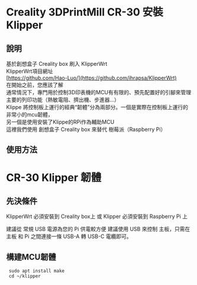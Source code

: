 # Creality 3DPrintMill CR-30 安裝 Klipper 
## 說明
基於創想盒子 Creality box 刷入 KlipperWrt
<br>KlipperWrt項目網址
<br>[https://github.com/Hao-Luo/](https://github.com/ihrapsa/KlipperWrt)
<br>在開始之前，您應該了解 
<br>通常情況下，專門用於控制3D印表機的MCU有有限的、預先配置好的引腳來管理主要的列印功能（熱敏電阻、擠出機、步進器...）
<br>Klippe 將控制板上運行的經典“韌體”分為兩部分。一個是實際在控制板上運行的非常小的mcu韌體，
<br>另一個是使用安裝了Klippe的RPi作為輔助MCU
<br>這裡我們使用 創想盒子 Creality box 來替代 樹莓派（Raspberry Pi）


## 使用方法



# CR-30 Klipper 韌體
## 先決條件
KlipperWrt 必須安裝到 Creality box上
或
Klipper 必須安裝到 Raspberry Pi 上

建議從 常規 USB 電源為您的 Pi 供電較方便
建議使用 USB 來控制 主板，只需在 主板 和 Pi 之間連接一條 USB-A 轉 USB-C 電纜即可。

## 構建MCU韌體
````
 sudo apt install make
 cd ~/klipper
````
